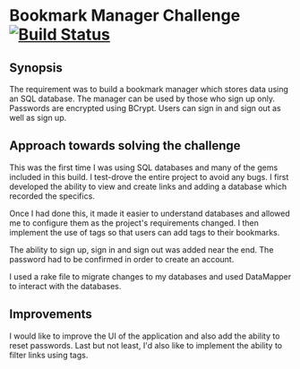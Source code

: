 Bookmark Manager Challenge		[![Build Status](https://travis-ci.org/UsmanJ/bookmark_manager.svg?branch=master)](https://travis-ci.org/UsmanJ/bookmark_manager)
======================

Synopsis
-----

The requirement was to build a bookmark manager which stores data using an SQL database. The manager can be used by those who sign up only. Passwords are encrypted using BCrypt. Users can sign in and sign out as well as sign up.


Approach towards solving the challenge
--------------------------------------

This was the first time I was using SQL databases and many of the gems included in this build. I test-drove the entire project to avoid any bugs. I first developed the ability to view and create links and adding a database which recorded the specifics.

Once I had done this, it made it easier to understand databases and allowed me to configure them as the project's requirements changed. I then implement the use of tags so that users can add tags to their bookmarks.

The ability to sign up, sign in and sign out was added near the end. The password had to be confirmed in order to create an account.

I used a rake file to migrate changes to my databases and used DataMapper to interact with the databases.

Improvements
-----------

I would like to improve the UI of the application and also add the ability to reset passwords. Last but not least, I'd also like to implement the ability to filter links using tags.
